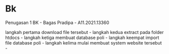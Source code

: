 # Bk
Penugasan 1 BK - Bagas Pradipa - A11.2021.13360

langkah pertama download file tersebut -
langkah kedua extract pada folder htdocs -
langkah ketiga membuat database poli -
langkah keempat import file database poli -
langkah kelima mulai membuat system website tersebut -
